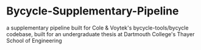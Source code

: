 # Bycycle-Supplementary-Pipeline
a supplementary pipeline built for Cole &amp; Voytek's bycycle-tools/bycycle codebase, built for an undergraduate thesis at Dartmouth College's Thayer School of Engineering
